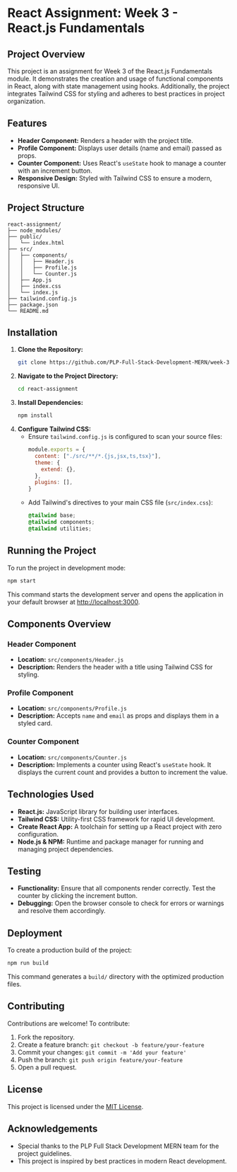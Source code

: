 # React Assignment: Week 3 - React.js Fundamentals

## Project Overview
This project is an assignment for Week 3 of the React.js Fundamentals module. It demonstrates the creation and usage of functional components in React, along with state management using hooks. Additionally, the project integrates Tailwind CSS for styling and adheres to best practices in project organization.

## Features
- **Header Component:** Renders a header with the project title.
- **Profile Component:** Displays user details (name and email) passed as props.
- **Counter Component:** Uses React's `useState` hook to manage a counter with an increment button.
- **Responsive Design:** Styled with Tailwind CSS to ensure a modern, responsive UI.

## Project Structure

```
react-assignment/
├── node_modules/
├── public/
│   └── index.html
├── src/
│   ├── components/
│   │   ├── Header.js
│   │   ├── Profile.js
│   │   └── Counter.js
│   ├── App.js
│   ├── index.css
│   └── index.js
├── tailwind.config.js
├── package.json
└── README.md
```

## Installation

1. **Clone the Repository:**
   ```bash
   git clone https://github.com/PLP-Full-Stack-Development-MERN/week-3-react-js-assignment-daniel-ndeto.git
   ```
2. **Navigate to the Project Directory:**
   ```bash
   cd react-assignment
   ```
3. **Install Dependencies:**
   ```bash
   npm install
   ```
4. **Configure Tailwind CSS:**
   - Ensure `tailwind.config.js` is configured to scan your source files:
     ```js
     module.exports = {
       content: ["./src/**/*.{js,jsx,ts,tsx}"],
       theme: {
         extend: {},
       },
       plugins: [],
     }
     ```
   - Add Tailwind's directives to your main CSS file (`src/index.css`):
     ```css
     @tailwind base;
     @tailwind components;
     @tailwind utilities;
     ```

## Running the Project

To run the project in development mode:
```bash
npm start
```
This command starts the development server and opens the application in your default browser at [http://localhost:3000](http://localhost:3000).

## Components Overview

### Header Component
- **Location:** `src/components/Header.js`
- **Description:** Renders the header with a title using Tailwind CSS for styling.

### Profile Component
- **Location:** `src/components/Profile.js`
- **Description:** Accepts `name` and `email` as props and displays them in a styled card.

### Counter Component
- **Location:** `src/components/Counter.js`
- **Description:** Implements a counter using React's `useState` hook. It displays the current count and provides a button to increment the value.

## Technologies Used
- **React.js:** JavaScript library for building user interfaces.
- **Tailwind CSS:** Utility-first CSS framework for rapid UI development.
- **Create React App:** A toolchain for setting up a React project with zero configuration.
- **Node.js & NPM:** Runtime and package manager for running and managing project dependencies.

## Testing
- **Functionality:** Ensure that all components render correctly. Test the counter by clicking the increment button.
- **Debugging:** Open the browser console to check for errors or warnings and resolve them accordingly.

## Deployment
To create a production build of the project:
```bash
npm run build
```
This command generates a `build/` directory with the optimized production files.

## Contributing
Contributions are welcome! To contribute:
1. Fork the repository.
2. Create a feature branch: `git checkout -b feature/your-feature`
3. Commit your changes: `git commit -m 'Add your feature'`
4. Push the branch: `git push origin feature/your-feature`
5. Open a pull request.

## License
This project is licensed under the [MIT License](LICENSE).

## Acknowledgements
- Special thanks to the PLP Full Stack Development MERN team for the project guidelines.
- This project is inspired by best practices in modern React development.
